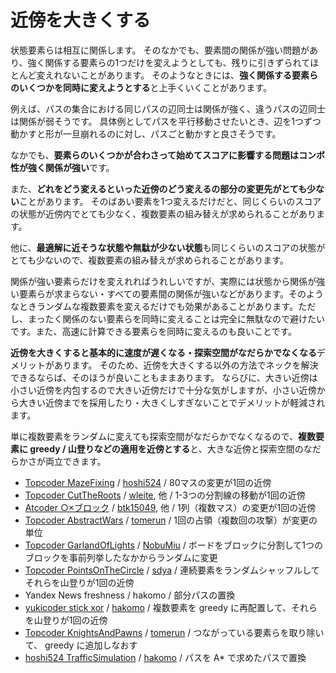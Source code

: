 
# 近傍を大きくする

状態要素らは相互に関係します。
そのなかでも、要素間の関係が強い問題があり、強く関係する要素らの1つだけを変えようとしても、残りに引きずられてほとんど変えれないことがあります。
そのようなときには、**強く関係する要素らのいくつかを同時に変えようとする**と上手くいくことがあります。

例えば、パスの集合における同じパスの辺同士は関係が強く、違うパスの辺同士は関係が弱そうです。
具体例としてパスを平行移動させたいとき、辺を1つずつ動かすと形が一旦崩れるのに対し、パスごと動かすと良さそうです。

なかでも、**要素らのいくつかが合わさって始めてスコアに影響する問題はコンボ性が強く関係が強い**です。

また、**どれをどう変えるといった近傍のどう変えるの部分の変更先がとても少ない**ことがあります。
そのばあい要素を1つ変えるだけだと、同じくらいのスコアの状態が近傍内でとても少なく、複数要素の組み替えが求められることがあります。

他に、**最適解に近そうな状態や無駄が少ない状態**も同じくらいのスコアの状態がとても少ないので、複数要素の組み替えが求められることがあります。

関係が強い要素らだけを変えれればうれしいですが、実際には状態から関係が強い要素らが求まらない・すべての要素間の関係が強いなどがあります。そのようなときランダムな複数要素を変えるだけでも効果があることがあります。ただし、まったく関係のない要素らを同時に変えることは完全に無駄なので避けたいです。また、高速に計算できる要素らを同時に変えるのも良いことです。

**近傍を大きくすると基本的に速度が遅くなる・探索空間がなだらかでなくなる**デメリットがあります。
そのため、近傍を大きくする以外の方法でネックを解決できるならば、そのほうが良いこともままあります。
ならびに、大きい近傍は小さい近傍を内包するので大きい近傍だけで十分な気がしますが、小さい近傍から大きい近傍までを採用したり・大きくしすぎないことでデメリットが軽減されます。

単に複数要素をランダムに変えても探索空間がなだらかでなくなるので、**複数要素に greedy / 山登りなどの適用を近傍とする**と、大きな近傍と探索空間のなだらかさが両立できます。

- [Topcoder MazeFixing](https://community.topcoder.com/longcontest/?module=ViewProblemStatement&rd=16494&pm=10967)
    / [hoshi524](https://community.topcoder.com/longcontest/?module=ViewProblemSolution&pm=10967&rd=16494&cr=22906337&subnum=4)
    / 80マスの変更が1回の近傍
- [Topcoder CutTheRoots](https://community.topcoder.com/longcontest/?module=ViewProblemStatement&rd=16702&pm=10729)
    / [wleite](https://community.topcoder.com/longcontest/?module=ViewProblemSolution&pm=10729&rd=16702&cr=7213681&subnum=29), 他
    / 1-3つの分割線の移動が1回の近傍
- [Atcoder ○×ブロック](https://chokudai003.contest.atcoder.jp/)
    / [btk15049](https://chokudai003.contest.atcoder.jp/submissions/1123737), 他
    / 1列（複数マス）の変更が1回の近傍
- [Topcoder AbstractWars](https://community.topcoder.com/longcontest/?module=ViewProblemStatement&rd=16928&pm=14599)
    / [tomerun](https://community.topcoder.com/longcontest/?module=ViewProblemSolution&pm=14599&rd=16928&cr=22744421&subnum=4)
    / 1回の占領（複数回の攻撃）が変更の単位
- [Topcoder GarlandOfLights](https://community.topcoder.com/longcontest/?module=ViewProblemStatement&rd=17052&pm=14741)
    / [NobuMiu](https://community.topcoder.com/longcontest/?module=ViewProblemSolution&pm=14741&rd=17052&cr=22744169&subnum=5)
    / ボードをブロックに分割して1つのブロックを事前列挙したなかからランダムに変更
- [Topcoder PointsOnTheCircle](https://community.topcoder.com/longcontest/?module=ViewProblemStatement&rd=17063&pm=14816)
    / [sdya](https://community.topcoder.com/longcontest/?module=ViewProblemSolution&pm=14816&rd=17063&cr=22781940&subnum=37)
    / 連続要素をランダムシャッフルしてそれらを山登りが1回の近傍
- Yandex News freshness
    / hakomo
    / 部分パスの置換
- [yukicoder stick xor](https://yukicoder.me/problems/no/5002)
    / [hakomo](https://yukicoder.me/submissions/261408)
    / 複数要素を greedy に再配置して、それらを山登りが1回の近傍
- [Topcoder KnightsAndPawns](https://community.topcoder.com/longcontest/?module=ViewProblemStatement&rd=17225&pm=14994)
    / [tomerun](https://community.topcoder.com/longcontest/?module=ViewProblemSolution&pm=14994&rd=17225&cr=22744421&subnum=2)
    / つながっている要素らを取り除いて、 greedy に追加しなおす
- [hoshi524 TrafficSimulation](https://github.com/hoshi524/TrafficSimulation)
    / [hakomo](https://gist.github.com/hakomo/a02ef96fc595ce92c7f465672f295939)
    / パスを A* で求めたパスで置換
